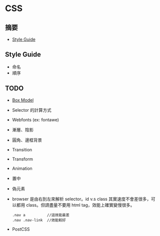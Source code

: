 # CSS

## 摘要
- [Style Guide](#style-guide)

## Style Guide
<a name="style-guide"></a>
- 命名
- 順序


## TODO
*   [Box Model](http://www.w3.org/TR/CSS2/box.html)
*   Selector 的計算方式
*   Webfonts (ex: fontawe)
*   漸層、陰影
*   圓角、邊框背景
*   Transition
*   Transform
*   Animation
*   置中
*   偽元素
*   browser 是由右到左來解析 selector。id v.s class 其實速度不會差很多，可以都用 class。但請盡量不要用 html tag，效能上確實變慢很多。

    ```
    .nav a          //這效能最差
    .nav .nav-link  //效能較好
    ```
* PostCSS

